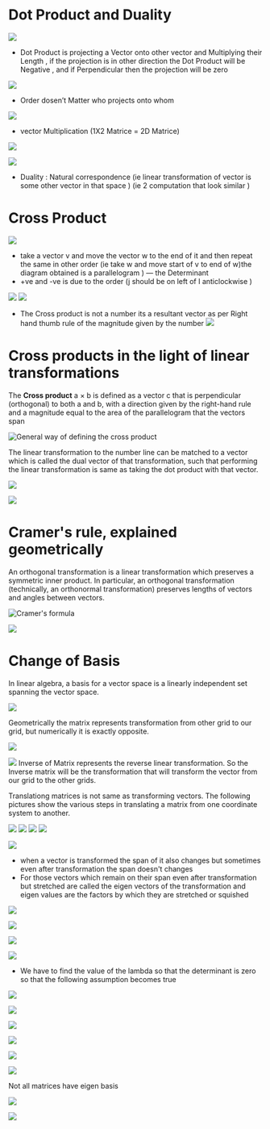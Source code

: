# **Dot Product and Duality**
![](Images/Lect9_1.png)


- Dot Product is projecting a Vector onto other vector and Multiplying their Length , if the projection is in other direction the Dot Product will be Negative , and if Perpendicular then the projection will be zero

![](Images/Lect9_2.png)


- Order dosen’t Matter who projects onto whom

![](Images/Lect9_3.png)


- vector Multiplication (1X2 Matrice = 2D Matrice)

![](Images/Lect9_4.png)


![](Images/Lect9_5.png)


- Duality : Natural correspondence (ie linear transformation of vector is some other vector in that space ) (ie 2 computation that look similar )

# **Cross Product**
![](Images/Lect10_1.png)
- take a vector v and move the vector w to the end of it and then repeat the same in other order (ie take w and move start of v to end of w)the diagram obtained is a parallelogram ) — the Determinant
- +ve and -ve is due to the order (j should be on left of I anticlockwise )

![](Images/Lect10_2.png)
![](Images/Lect10_3.png)
- The Cross product is not a number its a resultant vector as per Right hand thumb rule of the magnitude given by the number
![](Images/Lect10_4.png)

# Cross products in the light of linear transformations 

The **Cross product** a × b is defined as a vector c that is perpendicular (orthogonal) to both a and b, with a direction given by the right-hand rule and a magnitude equal to the area of the parallelogram that the vectors span

![General way of defining the cross product](https://github.com/SRA-VJTI/linear-algebra-study-group/blob/master/001%20-%203b1b%20Revision/Images/Lect11_1.png 'General way of defining the cross product')

The linear transformation to the number line can be matched to a vector which is called the dual vector of that transformation, such that performing the linear transformation is same as taking the dot product with that vector.

![](https://github.com/SRA-VJTI/linear-algebra-study-group/blob/master/001%20-%203b1b%20Revision/Images/Lect11_2.png )

![](https://github.com/SRA-VJTI/linear-algebra-study-group/blob/master/001%20-%203b1b%20Revision/Images/Lect11_3.png )

# Cramer's rule, explained geometrically

An orthogonal transformation is a linear transformation which preserves a symmetric inner product. In particular, an orthogonal transformation (technically, an orthonormal transformation) preserves lengths of vectors and angles between vectors.

![Cramer's formula](https://github.com/SRA-VJTI/linear-algebra-study-group/blob/master/001%20-%203b1b%20Revision/Images/Lect12_1.png "Cramer's formula")

![](https://github.com/SRA-VJTI/linear-algebra-study-group/blob/master/001%20-%203b1b%20Revision/Images/Lect12_2.png )

# Change of Basis

In linear algebra, a basis for a vector space is a linearly independent set spanning the vector space.

![](https://github.com/SRA-VJTI/linear-algebra-study-group/blob/master/001%20-%203b1b%20Revision/Images/Lect13_1.png)

Geometrically the matrix represents transformation from other grid to our grid, but numerically it is exactly opposite.

![](https://github.com/SRA-VJTI/linear-algebra-study-group/blob/master/001%20-%203b1b%20Revision/Images/Lect13_2.png)

![](https://github.com/SRA-VJTI/linear-algebra-study-group/blob/master/001%20-%203b1b%20Revision/Images/Lect11_3.png)
Inverse of Matrix represents the reverse linear transformation. So the Inverse matrix will be the transformation that will transform the vector from our grid to the other grids.

Translationg matrices is not same as transforming vectors. The following pictures show the various steps in translating a matrix from one coordinate system to another.

![](https://github.com/SRA-VJTI/linear-algebra-study-group/blob/master/001%20-%203b1b%20Revision/Images/Lect13_4.png)
![](https://github.com/SRA-VJTI/linear-algebra-study-group/blob/master/001%20-%203b1b%20Revision/Images/Lect13_5.png)
![](https://github.com/SRA-VJTI/linear-algebra-study-group/blob/master/001%20-%203b1b%20Revision/Images/Lect13_6.png)
![](https://github.com/SRA-VJTI/linear-algebra-study-group/blob/master/001%20-%203b1b%20Revision/Images/Lect13_7.png)

![](Images/Lect14_1.png)

- when a vector is transformed the span of it also changes but sometimes even after transformation the span doesn't changes
- For those vectors which remain on their span even after transformation but stretched are called the eigen vectors of the transformation and eigen values are the factors by which they are stretched or squished

![](Images/Lect14_2.png)

![](Images/Lect14_3.png)

![](Images/Lect14_4.png)

![](Images/Lect14_5.png)

- We have to find the value of the lambda so that the determinant is zero so that the following assumption becomes true

![](Images/Lect14_6.png)

![](Images/Lect14_7.png)

![](Images/Lect14_8.png)

![](Images/Lect14_9.png)

![](Images/Lect14_10.png)

![](Images/Lect14_11.png)

Not all matrices have eigen basis

![](Images/Lect15_1.png)

![](Images/Lect15_2.png)

